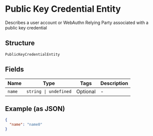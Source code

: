 
# Public Key Credential Entity

Describes a user account or WebAuthn Relying Party associated with a public key credential

## Structure

`PublicKeyCredentialEntity`

## Fields

| Name | Type | Tags | Description |
|  --- | --- | --- | --- |
| `name` | `string \| undefined` | Optional | - |

## Example (as JSON)

```json
{
  "name": "name0"
}
```

